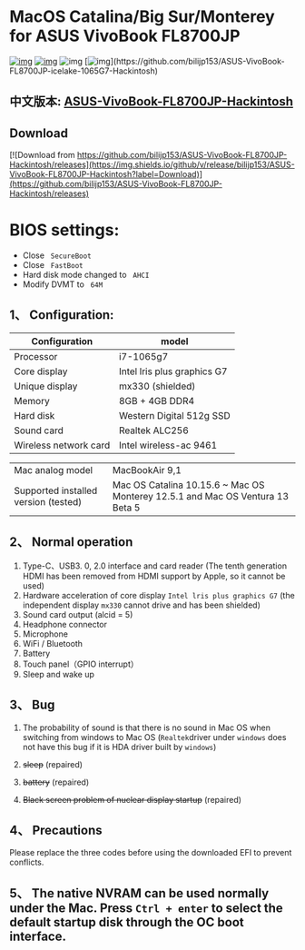 # MacOS Catalina/Big Sur/Monterey for ASUS VivoBook FL8700JP

[![img](https://img.shields.io/github/stars/bilijp153/ASUS-VivoBook-FL8700JP-icelake-1065G7-Hackintosh.svg?color=ff69b4&label=tarts&logoColor=ff69b4&style=social)](https://github.com/bilijp153/ASUS-VivoBook-FL8700JP-icelake-1065G7-Hackintosh) [![img](https://img.shields.io/github/followers/bilijp153.svg?label=followers&logoColor=success&style=social)](https://github.com/bilijp153/ASUS-VivoBook-FL8700JP-icelake-1065G7-Hackintosh) ![img](https://img.shields.io/github/contributors/bilijp153/ASUS-VivoBook-FL8700JP-icelake-1065G7-Hackintosh.svg?]) [![img](https://img.shields.io/github/last-commit/bilijp153/ASUS-VivoBook-FL8700JP-icelake-1065G7-Hackintosh.svg?)](https://github.com/bilijp153/ASUS-VivoBook-FL8700JP-icelake-1065G7-Hackintosh)

## 中文版本: [ASUS-VivoBook-FL8700JP-Hackintosh](README.md) 

## Download

[![Download from https://github.com/bilijp153/ASUS-VivoBook-FL8700JP-Hackintosh/releases](https://img.shields.io/github/v/release/bilijp153/ASUS-VivoBook-FL8700JP-Hackintosh?label=Download)](https://github.com/bilijp153/ASUS-VivoBook-FL8700JP-Hackintosh/releases)

# BIOS settings:
- Close ` SecureBoot`
- Close ` FastBoot`
- Hard disk mode changed to ` AHCI`
- Modify DVMT to ` 64M`
## 1、 Configuration:
|Configuration | model|
|--------------|-----------------------------|
|Processor | i7-1065g7|
|Core display | Intel lris plus graphics G7|
|Unique display | mx330 (shielded)|
|Memory | 8GB + 4GB DDR4|
|Hard disk | Western Digital 512g SSD|
|Sound card | Realtek ALC256|
|Wireless network card | Intel wireless-ac 9461|

|             |                           |
|--------------|-----------------------------|
|Mac analog model | MacBookAir 9,1|
|Supported installed version (tested) | Mac OS Catalina 10.15.6 ~ Mac OS Monterey 12.5.1 and Mac OS Ventura 13 Beta 5|
## 2、 Normal operation
1. Type-C、USB3. 0, 2.0 interface and card reader (The tenth generation HDMI has been removed from HDMI support by Apple, so it cannot be used)
2. Hardware acceleration of core display `Intel lris plus graphics G7` (the independent display `mx330` cannot drive and has been shielded)
3. Sound card output (alcid = 5)
4. Headphone connector
5. Microphone
6. WiFi / Bluetooth
7. Battery
8. Touch panel（GPIO interrupt）
9. Sleep and wake up

## 3、 Bug
1. The probability of sound is that there is no sound in Mac OS when switching from windows to Mac OS (`Realtek`driver under `windows` does not have this bug if it is HDA driver built by `windows`)

2. ~~sleep~~ (repaired)

3. ~~battery~~ (repaired)

4. ~~Black screen problem of nuclear display startup~~ (repaired)

## 4、 Precautions
Please replace the three codes before using the downloaded EFI to prevent conflicts.

## 5、 The native NVRAM can be used normally under the Mac. Press `Ctrl + enter` to select the default startup disk through the OC boot interface.
